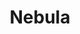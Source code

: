 ---
description: Meet Managed Nebula from Defined Networking. A decentralized VPN built
  on the open-source Nebula platform that we love.
episode: 624
link: https://defined.net/unplugged
shortname: defined.net-lup
title: Nebula
---